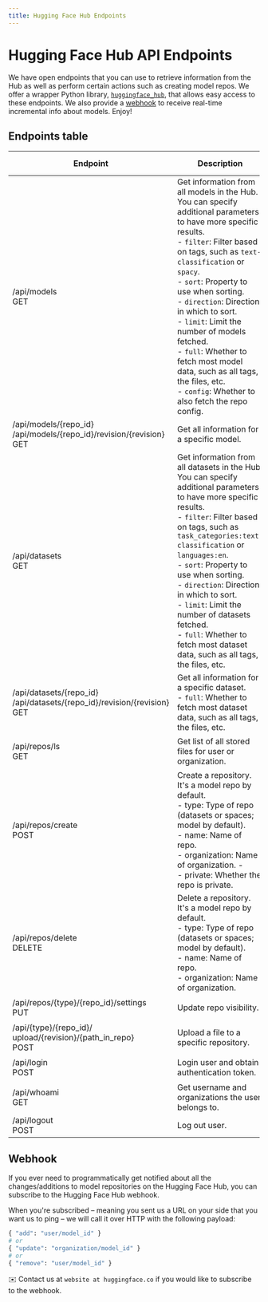```yaml
---
title: Hugging Face Hub Endpoints
---
```


# Hugging Face Hub API Endpoints


We have open endpoints that you can use to retrieve information from the Hub as well as perform certain actions such as creating model repos. We offer a wrapper Python library, [`huggingface_hub`](https://github.com/huggingface/huggingface_hub), that allows easy access to these endpoints. We also provide a [webhook](#webhook) to receive real-time incremental info about models. Enjoy!


## Endpoints table

| Endpoint                                                                         | Description                                                                                                                                                                                                                                                                                                                                                                                                                                                                       | `huggingface_hub` root methods       | Payload                                                                                                                                  |
| -------------------------------------------------------------------------------- | --------------------------------------------------------------------------------------------------------------------------------------------------------------------------------------------------------------------------------------------------------------------------------------------------------------------------------------------------------------------------------------------------------------------------------------------------------------------------------- | -------------------------------------- | ---------------------------------------------------------------------------------------------------------------------------------------- |
| /api/models  <br/>  GET                                                          | Get information from all models in the Hub. You can specify additional parameters to have more specific results.  <br/>- `filter`: Filter based on tags, such as `text-classification` or `spacy`.<br/>- `sort`: Property to use when sorting. <br/>- `direction`: Direction in which to sort. <br/>- `limit`: Limit the number of models fetched. <br/>- `full`: Whether to fetch most model data, such as all tags, the files, etc. <br/>- `config`: Whether to also fetch the repo config. | `list_models()`                        | ```params= {   "filter":"filter", "full":"full", "sort": "sort",   "direction": "direction",   "limit": "limit",   "config": "config" }```                   |
| /api/models/{repo_id} <br/> /api/models/{repo_id}/revision/{revision} <br/>  GET | Get all information for a specific model.                                                                                                                                                                                                                                                                                                                                                                                                                                         | `model_info(repo_id, revision)`        | ```headers = { "authorization" :  "Bearer $token" }```                                                                                     |
| /api/datasets  <br/>  GET                                                        | Get information from all datasets in the Hub.  You can specify additional parameters to have more specific results.  <br/>- `filter`: Filter based on tags, such as `task_categories:text-classification` or `languages:en`.<br/>- `sort`: Property to use when sorting. <br/>- `direction`: Direction in which to sort. <br/>- `limit`: Limit the number of datasets fetched. <br/>- `full`: Whether to fetch most dataset data, such as all tags, the files, etc.                                                                                                                                                                                                                                                                                                                                                | `list_datasets()`                      | ```params= { "filter":"filter", "full":"full", "sort": "sort", "direction": "direction", "limit": "limit" }```                   |
| /api/datasets/{repo_id} <br/> /api/datasets/{repo_id}/revision/{revision} <br/>  GET | Get all information for a specific dataset.  <br/>- `full`: Whether to fetch most dataset data, such as all tags, the files, etc.                                                                                                                                                                                                                                                                                                                                             | `dataset_info(repo_id, revision)`        | ```headers = { "authorization" :  "Bearer $token", "full" : "full"  }```                                                                                     |
| /api/repos/ls <br/>  GET                                                         | Get list of all stored files for user or organization.                                                                                                                                                                                                                                                                                                                                                                                                                               | `list_repos_objs(token, organization)` | ```headers = { "authorization" :  "Bearer $token" }``` <br/>```params= {   "organization":"organization"}```                                   |
| /api/repos/create  <br/>  POST                                                   | Create a repository. It's a model repo by default. <br> -         type: Type of repo (datasets or spaces; model by default). <br> - name: Name of repo. <br> - organization: Name of organization. - <br> - private: Whether the repo is private.                                                                                                                                                                                                                                 | `create_repo()`                        | ```headers = { authorization :  "Bearer $token" }``` <br/>```json= {"type":"type", "name":"name", "organization":"organization", "private":"private"}``` |
| /api/repos/delete  <br/> DELETE                                                  | Delete a repository. It's a model repo by default. <br> -         type: Type of repo (datasets or spaces; model by default). <br> - name: Name of repo. <br> - organization: Name of organization.                                                                                                                                                                                                                                                                                | `delete_repo()`                        | ```headers = { "authorization" :  "Bearer $token" }``` <br/>```json= {"type":"type", "name":"name", "organization":"organization"}```                  |
| /api/repos/{type}/{repo_id}/settings <br/> PUT                                   | Update repo visibility.                                                                                                                                                                                                                                                                                                                                                                                                                                                           | `update_repo_visibility()`             | ```headers = { "authorization" :  "Bearer $token" }``` <br/>```json= {"private":"private"}```                                                  |
| /api/{type}/{repo_id}/ <br/>  upload/{revision}/{path_in_repo} <br/>  POST       | Upload a file to a specific repository.                                                                                                                                                                                                                                                                                                                                                                                                                                           | `upload_file()`                        | ```headers = { "authorization" :  "Bearer $token" }``` <br/>```"data"="bytestream"```                                                          |
| /api/login <br/>  POST                                                           | Login user and obtain authentication token.                                                                                                                                                                                                                                                                                                                                                                                                                                       | `login(username, password)`            | ```json = { "username" :  "username", "password": "password" }```                                                                                | Get username and organizations the user belongs to.
| /api/whoami  <br/> GET                                                           | Get username and organizations the user belongs to.                                                                                                                                                                                                                                                                                                                                                                                                                               | `whoami(token)`                        | ```headers = { "authorization" :  "Bearer $token" }```                                                                                     |
/api/logout  <br/>                 POST                                          | Log out user.                                                                                                                                                                                                                                                                                                                                                                                                                                                                     | `logout(token)`                        | ```headers = { "authorization" :  "Bearer $token" }```                                                                                     |

## Webhook

If you ever need to programmatically get notified about all the changes/additions to model repositories on the Hugging Face Hub, you can subscribe to the Hugging Face Hub webhook.

When you're subscribed – meaning you sent us a URL on your side that you want us to ping – we will call it over HTTP with the following payload:

```python
{ "add": "user/model_id" }
# or
{ "update": "organization/model_id" }
# or
{ "remove": "user/model_id" }
```

✉️ Contact us at `website at huggingface.co` if you would like to subscribe to the webhook.
